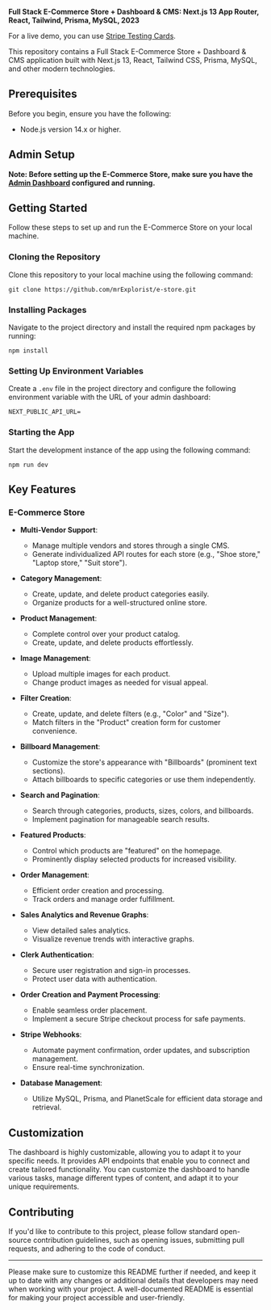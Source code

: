 **Full Stack E-Commerce Store + Dashboard & CMS: Next.js 13 App Router, React, Tailwind, Prisma, MySQL, 2023**

For a live demo, you can use [Stripe Testing Cards](https://stripe.com/docs/testing).

This repository contains a Full Stack E-Commerce Store + Dashboard & CMS application built with Next.js 13, React, Tailwind CSS, Prisma, MySQL, and other modern technologies.

## Prerequisites

Before you begin, ensure you have the following:

- Node.js version 14.x or higher.

## Admin Setup

**Note: Before setting up the E-Commerce Store, make sure you have the [Admin Dashboard](https://github.com/mrExplorist/store-dash.git) configured and running.**

## Getting Started

Follow these steps to set up and run the E-Commerce Store on your local machine.

### Cloning the Repository

Clone this repository to your local machine using the following command:

```shell
git clone https://github.com/mrExplorist/e-store.git
```

### Installing Packages

Navigate to the project directory and install the required npm packages by running:

```shell
npm install
```

### Setting Up Environment Variables

Create a `.env` file in the project directory and configure the following environment variable with the URL of your admin dashboard:

```env
NEXT_PUBLIC_API_URL=
```

### Starting the App

Start the development instance of the app using the following command:

```shell
npm run dev
```

## Key Features

### E-Commerce Store

- **Multi-Vendor Support**:

  - Manage multiple vendors and stores through a single CMS.
  - Generate individualized API routes for each store (e.g., "Shoe store," "Laptop store," "Suit store").

- **Category Management**:

  - Create, update, and delete product categories easily.
  - Organize products for a well-structured online store.

- **Product Management**:

  - Complete control over your product catalog.
  - Create, update, and delete products effortlessly.

- **Image Management**:

  - Upload multiple images for each product.
  - Change product images as needed for visual appeal.

- **Filter Creation**:

  - Create, update, and delete filters (e.g., "Color" and "Size").
  - Match filters in the "Product" creation form for customer convenience.

- **Billboard Management**:

  - Customize the store's appearance with "Billboards" (prominent text sections).
  - Attach billboards to specific categories or use them independently.

- **Search and Pagination**:

  - Search through categories, products, sizes, colors, and billboards.
  - Implement pagination for manageable search results.

- **Featured Products**:

  - Control which products are "featured" on the homepage.
  - Prominently display selected products for increased visibility.

- **Order Management**:

  - Efficient order creation and processing.
  - Track orders and manage order fulfillment.

- **Sales Analytics and Revenue Graphs**:

  - View detailed sales analytics.
  - Visualize revenue trends with interactive graphs.

- **Clerk Authentication**:

  - Secure user registration and sign-in processes.
  - Protect user data with authentication.

- **Order Creation and Payment Processing**:

  - Enable seamless order placement.
  - Implement a secure Stripe checkout process for safe payments.

- **Stripe Webhooks**:

  - Automate payment confirmation, order updates, and subscription management.
  - Ensure real-time synchronization.

- **Database Management**:
  - Utilize MySQL, Prisma, and PlanetScale for efficient data storage and retrieval.

## Customization

The dashboard is highly customizable, allowing you to adapt it to your specific needs. It provides API endpoints that enable you to connect and create tailored functionality. You can customize the dashboard to handle various tasks, manage different types of content, and adapt it to your unique requirements.

## Contributing

If you'd like to contribute to this project, please follow standard open-source contribution guidelines, such as opening issues, submitting pull requests, and adhering to the code of conduct.

---

Please make sure to customize this README further if needed, and keep it up to date with any changes or additional details that developers may need when working with your project. A well-documented README is essential for making your project accessible and user-friendly.
